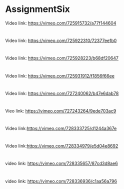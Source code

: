 # AssignmentSix
Video link: https://vimeo.com/725915732/a77f144604
#
Video link: https://vimeo.com/725922310/72377ee1b0
#
Video link: https://vimeo.com/725928223/b68df20647
#
Video link: https://vimeo.com/725931912/f1856f66ee
#
Video link: https://vimeo.com/727240062/b47e6dab78
#
Vieo link: https://vimeo.com/727243264/9ede703ac9
#
Video link:https://vimeo.com/728333725/d1244a367e
#
Video link:https://vimeo.com/728334979/e5d04e8692
#
video link: https://vimeo.com/728335657/87cd3d8ae6
#
video link: https://vimeo.com/728336936/c1aa56a796
